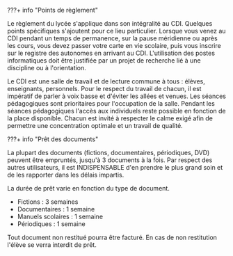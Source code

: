 ???+ info "Points de règlement"

Le règlement du lycée s'applique dans son intégralité au CDI.
Quelques points spécifiques s'ajoutent pour ce lieu particulier.
Lorsque vous venez au CDI pendant un temps de permanence, sur la pause méridienne ou après les cours, vous devez passer votre carte en vie scolaire, puis vous inscrire sur le registre des autonomes en arrivant au CDI. L'utilisation des postes informatiques doit être justifiée par un projet de recherche lié à une discipline ou à l'orientation.

Le CDI est une salle de travail et de lecture commune à tous : élèves, enseignants, personnels.
Pour le respect du travail de chacun, il est impératif de parler à voix basse et d'éviter les allées et venues.
Les séances pédagogiques sont prioritaires pour l'occupation de la salle.
Pendant les séances pédagogiques l'accès aux individuels reste possible en fonction de la place disponible.
Chacun est invité à respecter le calme exigé afin de permettre une concentration optimale et un travail de qualité.


???+ info "Prêt des documents"
        
La plupart des documents (fictions, documentaires, périodiques, DVD) peuvent être empruntés, jusqu'à 3 documents à la fois.
Par respect des autres utilisateurs, il est INDISPENSABLE d'en prendre le plus grand soin et de les rapporter dans les délais impartis.
 
La durée de prêt varie en fonction du type de document.
 
- Fictions : 3 semaines
- Documentaires : 1 semaine
- Manuels scolaires : 1 semaine
- Périodiques : 1 semaine 

Tout document non restitué pourra être facturé.
En cas de non restitution l'élève se verra interdit de prêt.
